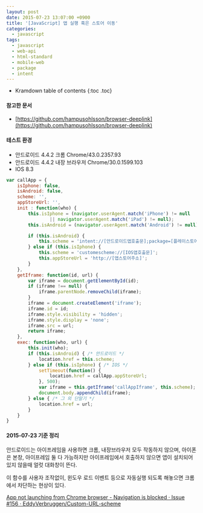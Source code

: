 ```yaml
---
layout: post
date: 2015-07-23 13:07:00 +0900
title: '[JavaScript] 앱 실행 혹은 스토어 이동'
categories:
  - javascript
tags:
  - javascript
  - web-api
  - html-standard
  - mobile-web
  - package
  - intent
---
```


* Kramdown table of contents
{:toc .toc}

#### 참고한 문서

- [https://github.com/hampusohlsson/browser-deeplink](https://github.com/hampusohlsson/browser-deeplink)

#### 테스트 환경

- 안드로이드 4.4.2 크롬 Chrome/43.0.2357.93
- 안드로이드 4.4.2 내장 브라우저 Chrome/30.0.1599.103
- IOS 8.3


```js
var callApp = {
    isIphone: false,
    isAndroid: false,
    scheme: '',
    appStoreUrl: '',
    init : function(who) {
        this.isIphone = (navigator.userAgent.match('iPhone') != null
                || navigator.userAgent.match('iPad') != null);
        this.isAndroid = (navigator.userAgent.match('Android') != null);

        if (this.isAndroid) {
            this.scheme = 'intent://[안드로이드앱호출문];package=[플레이스토어패키지];end';
        } else if (this.isIphone) {
            this.scheme = 'customescheme://[IOS앱호출문]';
            this.appStoreUrl = 'http://[앱스토어주소]';
        }
    },
    getIframe: function(id, url) {
        var iframe = document.getElementById(id);
        if (iframe !== null) {
            iframe.parentNode.removeChild(iframe);
        }
        iframe = document.createElement('iframe');
        iframe.id = id;
        iframe.style.visibility = 'hidden';
        iframe.style.display = 'none';
        iframe.src = url;
        return iframe;
    },
    exec: function(who, url) {
        this.init(who);
        if (this.isAndroid) { /* 안드로이드 */
            location.href = this.scheme;
        } else if (this.isIphone) { /* IOS */
            setTimeout(function() {
                location.href = callApp.appStoreUrl;
            }, 500);
            var iframe = this.getIframe('callAppIframe', this.scheme);
            document.body.appendChild(iframe);
        } else { /* 그 외 단말기 */
            location.href = url;
        }
    }
}
```

#### 2015-07-23 기준 정리

안드로이드는 아이프레임을 사용하면 크롬, 내장브라우저 모두 작동하지 않으며, 아이폰은 본창, 아이프레임 둘 다 가능하지만 아이프레임에서 호출하지 않으면 앱이 설치되어 있지 않을때 얼럿 대화창이 뜬다.

이 함수를 사용자 조작없이, 윈도우 로드 이벤트 등으로 자동실행 되도록 해놓으면 크롬에서 차단하는 현상이 있다.

[App not launching from Chrome browser - Navigation is blocked · Issue #156 · EddyVerbruggen/Custom-URL-scheme](https://github.com/EddyVerbruggen/Custom-URL-scheme/issues/156)
